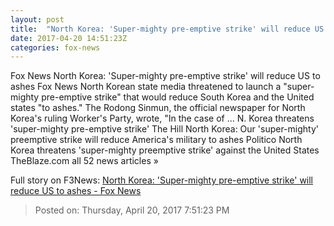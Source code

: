 ```yaml
---
layout: post
title:  "North Korea: 'Super-mighty pre-emptive strike' will reduce US to ashes - Fox News"
date: 2017-04-20 14:51:23Z
categories: fox-news
---
```


Fox News North Korea: 'Super-mighty pre-emptive strike' will reduce US to ashes Fox News North Korean state media threatened to launch a "super-mighty pre-emptive strike" that would reduce South Korea and the United states "to ashes." The Rodong Sinmun, the official newspaper for North Korea's ruling Worker's Party, wrote, "In the case of ... N. Korea threatens 'super-mighty pre-emptive strike' The Hill North Korea: Our 'super-mighty' preemptive strike will reduce America's military to ashes Politico North Korea threatens 'super-mighty preemptive strike' against the United States TheBlaze.com all 52 news articles »


Full story on F3News: [North Korea: 'Super-mighty pre-emptive strike' will reduce US to ashes - Fox News](http://www.f3nws.com/n/cgQJXE)

> Posted on: Thursday, April 20, 2017 7:51:23 PM
